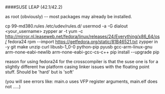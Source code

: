 
####SUSE LEAP (42.1/42.2) 

as root (obviously) -- most packages may already be installed.

cp 99-md380.rules /etc/udev/rules.d/ 
usermod -a -G dialout <your_username>
zypper ar  -t yum  -c http://mirror.nl.leaseweb.net/fedora/linux/releases/24/Everything/x86_64/os/ fedora24
rpm --import https://getfedora.org/static/81B46521.txt
zypper in -y git make unzip curl libusb-1_0-0 python-pip pyusb gcc-arm-linux-gnu arm-none-eabi-newlib arm-none-eabi-gcc-cs-c++
pip install --upgrade pip
 
reason for using fedora24 for the crosscompiler is that the suse one 
is for a slightly different hw platform casing linker issues with
the floating point stuff. Should be 'hard' but is 'soft' 

(you will see errors like: main.o uses VFP register arguments, main.elf does not .....)


